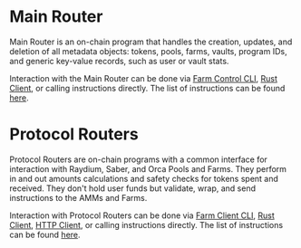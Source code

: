 # Main Router

Main Router is an on-chain program that handles the creation, updates, and deletion of all metadata objects: tokens, pools, farms, vaults, program IDs, and generic key-value records, such as user or vault stats.

Interaction with the Main Router can be done via [Farm Control CLI](https://github.com/fair-exchange/safecoin-program-library/blob/master/farms/docs/farm_ctrl_cli.md), [Rust Client](https://github.com/fair-exchange/safecoin-program-library/blob/master/farms/docs/rust_client.md), or calling instructions directly. The list of instructions can be found [here](https://github.com/fair-exchange/safecoin-program-library/blob/master/farms/farm-sdk/src/instruction/main_router.rs).

# Protocol Routers

Protocol Routers are on-chain programs with a common interface for interaction with Raydium, Saber, and Orca Pools and Farms. They perform in and out amounts calculations and safety checks for tokens spent and received. They don't hold user funds but validate, wrap, and send instructions to the AMMs and Farms.

Interaction with Protocol Routers can be done via [Farm Client CLI](https://github.com/fair-exchange/safecoin-program-library/blob/master/farms/docs/farm_client_cli.md), [Rust Client](https://github.com/fair-exchange/safecoin-program-library/blob/master/farms/docs/rust_client.md), [HTTP Client](https://github.com/fair-exchange/safecoin-program-library/blob/master/farms/docs/http_client.md), or calling instructions directly. The list of instructions can be found [here](https://github.com/fair-exchange/safecoin-program-library/blob/master/farms/farm-sdk/src/instruction/amm.rs).
